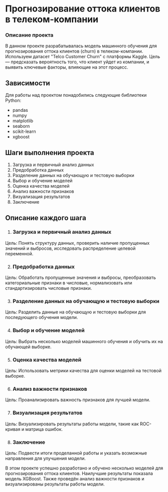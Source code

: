 # Прогнозирование оттока клиентов в телеком-компании
### Описание проекта
В данном проекте разрабатывалась модель машинного обучения для прогнозирования оттока клиентов (churn) в телеком-компании. Используем датасет "Telco Customer Churn" с платформы Kaggle. Цель — предсказать вероятность того, что клиент уйдет из компании, и выявить ключевые факторы, влияющие на этот процесс.

## Зависимости
Для работы над проектом понадобились следующие библиотеки Python:
- pandas
- numpy
- matplotlib
- seaborn
- scikit-learn
- xgboost

## Шаги выполнения проекта
1. Загрузка и первичный анализ данных
2. Предобработка данных
3. Разделение данных на обучающую и тестовую выборки
4. Выбор и обучение моделей
5. Оценка качества моделей
6. Анализ важности признаков
7. Визуализация результатов
8. Заключение

## Описание каждого шага
1. ### Загрузка и первичный анализ данных
Цель: Понять структуру данных, проверить наличие пропущенных значений и выбросов, исследовать распределение целевой переменной.

2. ### Предобработка данных
Цель: Обработать пропущенные значения и выбросы, преобразовать категориальные признаки в числовые, нормализовать или стандартизировать числовые признаки.

3. ### Разделение данных на обучающую и тестовую выборки
Цель: Разделить данные на обучающую и тестовую выборки для последующего обучения модели.

4. ### Выбор и обучение моделей
Цель: Выбрать несколько моделей машинного обучения и обучить их на обучающей выборке.

5. ### Оценка качества моделей
Цель: Использовать метрики качества для оценки моделей на тестовой выборке.

6. ### Анализ важности признаков
Цель: Проанализировать важность признаков для лучшей модели.

7. ### Визуализация результатов
Цель: Визуализировать результаты работы модели, такие как ROC-кривая и матрица ошибок.

8. ### Заключение
Цель: Подвести итоги проделанной работы и указать возможные направления для улучшения модели.

В этом проекте успешно разработано и обучено несколько моделей для прогнозирования оттока клиентов. Наилучшие результаты показала модель XGBoost. Также проведён анализ важности признаков и визуализированы результаты работы модели.

